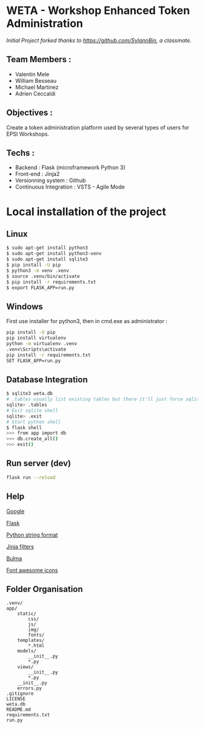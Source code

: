 # WETA - Workshop Enhanced Token Administration
*Initial Project forked thanks to https://github.com/SylannBin, a classmate.*

## Team Members :

- Valentin Mele
- William Besseau
- Michael Martinez
- Adrien Ceccaldi

## Objectives :

Create a token administration platform used by several types of users for EPSI Workshops.

## Techs :

- Backend : Flask (microframework Python 3)
- Front-end : Jinja2
- Versionning system : Github
- Continuous Integration : VSTS - Agile Mode

# Local installation of the project

## Linux
```bash
$ sudo apt-get install python3
$ sudo apt-get install python3-venv
$ sudo apt-get install sqlite3
$ pip install -U pip
$ python3 -m venv .venv
$ source .venv/bin/activate
$ pip install -r requirements.txt
$ export FLASK_APP=run.py
```

## Windows
First use installer for python3, then in cmd.exe as administrator :
```bash
pip install -U pip
pip install virtualenv
python -m virtualenv .venv
.venv\Scripts\activate
pip install -r requirements.txt
SET FLASK_APP=run.py
```

## Database Integration
```bash
$ sqlite3 weta.db
# .tables usually list existing tables but there it'll just force sqlite to create the db
sqlite> .tables
# Exit sqlite shell
sqlite> .exit
# Start python shell
$ flask shell
>>> from app import db
>>> db.create_all()
>>> exit()
```

## Run server (dev)

```bash
flask run --reload
```

## Help 

[Google](https://www.google.fr/search?q=insert+problem+here)

[Flask](http://flask.pocoo.org/docs/0.12/quickstart/)

[Python string format](http://strftime.org/)

[Jinja filters](http://jinja.pocoo.org/docs/2.10/templates/#builtin-filters)

[Bulma](https://bulma.io/documentation/overview/start/)

[Font awesome icons](http://fontawesome.io/icons/)


## Folder Organisation
```
.venv/
app/
    static/
        css/
        js/
        img/
        fonts/
    templates/
        *.html
    models/
        __init__.py
        *.py
    views/
        __init__.py
        *.py
    __init__.py
    errors.py
.gitignore
LICENSE
weta.db
README.md
requirements.txt
run.py
```
